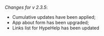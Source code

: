_Changes for v 2.3.5_:
- Cumulative updates have been applied;
- App about form has been upgraded;
- Links list for HypeHelp has been updated
